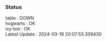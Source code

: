 ### Status


table : DOWN  
hogwarts : OK  
icy-bot : OK  
Latest Update : 2024-03-18 20:07:53.309430
